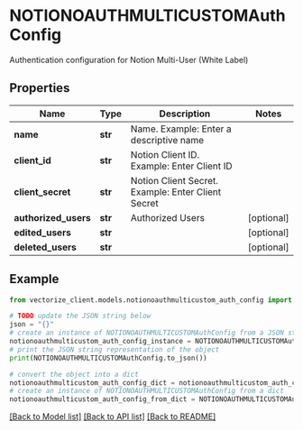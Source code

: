 # NOTIONOAUTHMULTICUSTOMAuthConfig

Authentication configuration for Notion Multi-User (White Label)

## Properties

Name | Type | Description | Notes
------------ | ------------- | ------------- | -------------
**name** | **str** | Name. Example: Enter a descriptive name | 
**client_id** | **str** | Notion Client ID. Example: Enter Client ID | 
**client_secret** | **str** | Notion Client Secret. Example: Enter Client Secret | 
**authorized_users** | **str** | Authorized Users | [optional] 
**edited_users** | **str** |  | [optional] 
**deleted_users** | **str** |  | [optional] 

## Example

```python
from vectorize_client.models.notionoauthmulticustom_auth_config import NOTIONOAUTHMULTICUSTOMAuthConfig

# TODO update the JSON string below
json = "{}"
# create an instance of NOTIONOAUTHMULTICUSTOMAuthConfig from a JSON string
notionoauthmulticustom_auth_config_instance = NOTIONOAUTHMULTICUSTOMAuthConfig.from_json(json)
# print the JSON string representation of the object
print(NOTIONOAUTHMULTICUSTOMAuthConfig.to_json())

# convert the object into a dict
notionoauthmulticustom_auth_config_dict = notionoauthmulticustom_auth_config_instance.to_dict()
# create an instance of NOTIONOAUTHMULTICUSTOMAuthConfig from a dict
notionoauthmulticustom_auth_config_from_dict = NOTIONOAUTHMULTICUSTOMAuthConfig.from_dict(notionoauthmulticustom_auth_config_dict)
```
[[Back to Model list]](../README.md#documentation-for-models) [[Back to API list]](../README.md#documentation-for-api-endpoints) [[Back to README]](../README.md)


